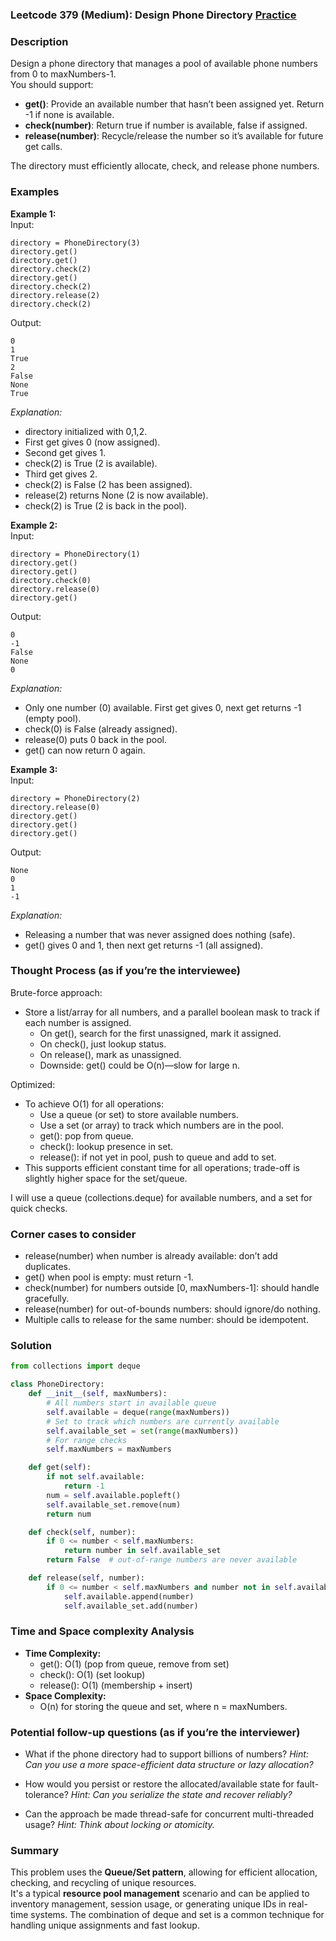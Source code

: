 ### Leetcode 379 (Medium): Design Phone Directory [Practice](https://leetcode.com/problems/design-phone-directory)

### Description  
Design a phone directory that manages a pool of available phone numbers from 0 to maxNumbers-1.  
You should support:
- **get()**: Provide an available number that hasn’t been assigned yet. Return -1 if none is available.
- **check(number)**: Return true if number is available, false if assigned.
- **release(number)**: Recycle/release the number so it’s available for future get calls.

The directory must efficiently allocate, check, and release phone numbers.

### Examples  

**Example 1:**  
Input:  
```
directory = PhoneDirectory(3)
directory.get()
directory.get()
directory.check(2)
directory.get()
directory.check(2)
directory.release(2)
directory.check(2)
```
Output:  
```
0
1
True
2
False
None
True
```
*Explanation:*
- directory initialized with 0,1,2.
- First get gives 0 (now assigned).
- Second get gives 1.
- check(2) is True (2 is available).
- Third get gives 2.
- check(2) is False (2 has been assigned).
- release(2) returns None (2 is now available).
- check(2) is True (2 is back in the pool).

**Example 2:**  
Input:  
```
directory = PhoneDirectory(1)
directory.get()
directory.get()
directory.check(0)
directory.release(0)
directory.get()
```
Output:  
```
0
-1
False
None
0
```
*Explanation:*
- Only one number (0) available. First get gives 0, next get returns -1 (empty pool).
- check(0) is False (already assigned).
- release(0) puts 0 back in the pool.
- get() can now return 0 again.

**Example 3:**  
Input:  
```
directory = PhoneDirectory(2)
directory.release(0)
directory.get()
directory.get()
directory.get()
```
Output:  
```
None
0
1
-1
```
*Explanation:*
- Releasing a number that was never assigned does nothing (safe).
- get() gives 0 and 1, then next get returns -1 (all assigned).

### Thought Process (as if you’re the interviewee)  

Brute-force approach:  
- Store a list/array for all numbers, and a parallel boolean mask to track if each number is assigned.
  - On get(), search for the first unassigned, mark it assigned.
  - On check(), just lookup status.
  - On release(), mark as unassigned.
  - Downside: get() could be O(n)—slow for large n.

Optimized:  
- To achieve O(1) for all operations:
  - Use a queue (or set) to store available numbers.
  - Use a set (or array) to track which numbers are in the pool.
  - get(): pop from queue.
  - check(): lookup presence in set.
  - release(): if not yet in pool, push to queue and add to set.
- This supports efficient constant time for all operations; trade-off is slightly higher space for the set/queue.

I will use a queue (collections.deque) for available numbers, and a set for quick checks.

### Corner cases to consider  
- release(number) when number is already available: don’t add duplicates.
- get() when pool is empty: must return -1.
- check(number) for numbers outside [0, maxNumbers-1]: should handle gracefully.
- release(number) for out-of-bounds numbers: should ignore/do nothing.
- Multiple calls to release for the same number: should be idempotent.

### Solution

```python
from collections import deque

class PhoneDirectory:
    def __init__(self, maxNumbers):
        # All numbers start in available queue
        self.available = deque(range(maxNumbers))
        # Set to track which numbers are currently available
        self.available_set = set(range(maxNumbers))
        # For range checks
        self.maxNumbers = maxNumbers

    def get(self):
        if not self.available:
            return -1
        num = self.available.popleft()
        self.available_set.remove(num)
        return num

    def check(self, number):
        if 0 <= number < self.maxNumbers:
            return number in self.available_set
        return False  # out-of-range numbers are never available

    def release(self, number):
        if 0 <= number < self.maxNumbers and number not in self.available_set:
            self.available.append(number)
            self.available_set.add(number)
```

### Time and Space complexity Analysis  

- **Time Complexity:**  
  - get(): O(1) (pop from queue, remove from set)
  - check(): O(1) (set lookup)
  - release(): O(1) (membership + insert)
- **Space Complexity:**  
  - O(n) for storing the queue and set, where n = maxNumbers.

### Potential follow-up questions (as if you’re the interviewer)  

- What if the phone directory had to support billions of numbers?
  *Hint: Can you use a more space-efficient data structure or lazy allocation?*

- How would you persist or restore the allocated/available state for fault-tolerance?
  *Hint: Can you serialize the state and recover reliably?*

- Can the approach be made thread-safe for concurrent multi-threaded usage?
  *Hint: Think about locking or atomicity.*

### Summary  
This problem uses the **Queue/Set pattern**, allowing for efficient allocation, checking, and recycling of unique resources.  
It's a typical **resource pool management** scenario and can be applied to inventory management, session usage, or generating unique IDs in real-time systems. The combination of deque and set is a common technique for handling unique assignments and fast lookup.